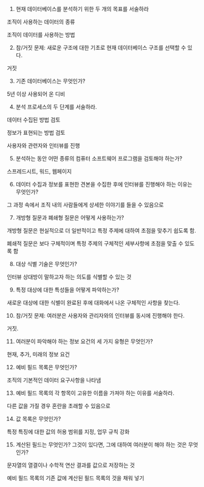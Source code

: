 1. 현재 데이터베이스를 분석하기 위한 두 개의 목표를 서술하라

조직이 사용하는 데이터의 종류 

조직이 데이터를 사용하는 방법



2. 참/거짓 문제: 새로운 구조에 대한 기초로 현재 데이터베이스 구조를 선택할 수 있다.

거짓



3. 기존 데이터베이스는 무엇인가?

5년 이상 사용되어 온 디비



4. 분석 프로세스의 두 단계를 서술하라.

데이터 수집된 방법 검토

정보가 표현되는 방법 검토

사용자와 관련자와 인터뷰를 진행



5. 분석하는 동안 어떤 종류의 컴퓨터 소프트웨어 프로그램을 검토해야 하는가?

스프레드시트, 워드, 웹페이지



6. 데이터 수집과 정보를 표현한 견본을 수집한 후에 인터뷰를 진행해야 하는 이유는 무엇인가?

그 과정 속에서 조직 내의 사람들에게 상세한 이야기를 들을 수 있음으로



7. 개방형 질문과 폐쇄형 질문은 어떻게 사용하는가?

개방형 질문은 현실적으로 더 일반적이고 특정 주제에 대하여 초점을 맞추기 쉽도록 함.

폐쇄적 질문은 보다 구체적이며 특정 주제의 구체적인 세부사항에 초점을 맞출 수 있도록 함



8. 대상 식별 기술은 무엇인가?

인터뷰 상대방이 말하고자 하는 의도를 식별할 수 있는 것

 

9. 특정 대상에 대한 특성들을 어떻게 파악하는가?

새로운 대상에 대한 식별이 완료된 후에 대화에서 나온 구체적인 사항을 찾는다.



10. 참/거짓 문제: 여러분은 사용자와 관리자와의 인터뷰를 동시에 진행해야 한다.

거짓. 



11. 여러분이 파악해야 하는 정보 요건의 세 가지 유형은 무엇인가?

현재, 추가, 미래의 정보 요건



12. 예비 필드 목록은 무엇인가?

조직의 기본적인 데이터 요구사항을 나타냄



13. 예비 필드 목록의 각 항목이 고유한 이름을 가져야 하는 이유를 서술하라.

다른 값을 가질 경우 혼란을 초래할 수 있음으로



14. 값 목록은 무엇인가?

특정 특징에 대한 값의 허용 범위를 지정, 업무 규칙 강화



15. 계산된 필드는 무엇인가? 그것이 있다면, 그에 대하여 여러분이 해야 하는 것은 무엇인가?

문자열의 열결이나 수학적 연산 결과를 값으로 저장하는 것

예비 필드 목록의 기존 값에 계산된 필드 목록의 것을 채워 넣기